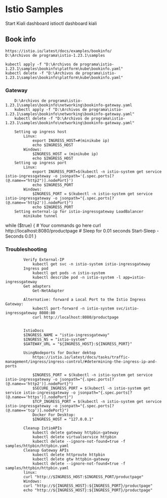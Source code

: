 # Istio Samples 

Start Kiali dashboard
    istioctl dashboard kiali

## Book info
    https://istio.io/latest/docs/examples/bookinfo/
    D:\Archivos de programa\istio-1.23.1\samples

    kubectl apply -f "D:\Archivos de programa\istio-1.23.1\samples\bookinfo\platform\kube\bookinfo.yaml"
    kubectl delete -f "D:\Archivos de programa\istio-1.23.1\samples\bookinfo\platform\kube\bookinfo.yaml"

### Gateway
        D:\Archivos de programa\istio-1.23.1\samples\bookinfo\networking\bookinfo-gateway.yaml
        kubectl apply -f "D:\Archivos de programa\istio-1.23.1\samples\bookinfo\networking\bookinfo-gateway.yaml"
        kubectl delete -f "D:\Archivos de programa\istio-1.23.1\samples\bookinfo\networking\bookinfo-gateway.yaml"

        Setting up ingress host
            Linux: 
                export INGRESS_HOST=#(minikube ip)
                echo $INGRESS_HOST
            Windows: 
                $INGRESS_HOST = (minikube ip)
                echo $INGRESS_HOST
        Setting up ingress port
            Linux: 
                export INGRESS_PORT=$(kubectl -n istio-system get service istio-ingressgateway -o jsonpath='{.spec.ports[?(@.name=="http2")].nodePort}')
                echo $INGRESS_PORT
            Windows: 
                $INGRESS_PORT = $(kubectl -n istio-system get service istio-ingressgateway -o jsonpath="{.spec.ports[?(@.name=='http2')].nodePort}")
                echo $INGRESS_PORT
        Setting external-ip for istio-ingressgateway LoadBalancer
            minikube tunnel

while ($true) {
    # Your commands go here
    curl http://localhost:8080/productpage
    # Sleep for 0.01 seconds
    Start-Sleep -Seconds 0.01
}



### Troubleshooting    

            Verify External-IP
                kubectl get svc -n istio-system istio-ingressgateway
            Ingress pod
                kubectl get pods -n istio-system
                kubectl describe pod -n istio-system -l app=istio-ingressgateway
            Get adapters
                Get-NetAdapter

            Alternative: forward a Local Port to the Istio Ingress Gateway:
                kubectl port-forward -n istio-system svc/istio-ingressgateway 8080:80
                curl http://localhost:8080/productpage


            IstioDocs
            $INGRESS_NAME = "istio-ingressgateway"
            $INGRESS_NS = "istio-system"
            $GATEWAY_URL = "${INGRESS_HOST}:${INGRESS_PORT}"
            
            UsingNodeports for Docker dektop
                https://istio.io/latest/docs/tasks/traffic-management/ingress/ingress-control/#determining-the-ingress-ip-and-ports

                $INGRESS_PORT = $(kubectl -n istio-system get service istio-ingressgateway -o jsonpath="{.spec.ports[?(@.name=='http2')].nodePort}")
                $SECURE_INGRESS_PORT = $(kubectl -n istio-system get service istio-ingressgateway -o jsonpath="{.spec.ports[?(@.name=='https')].nodePort}")
                $TCP_INGRESS_PORT = $(kubectl -n istio-system get service istio-ingressgateway -o jsonpath="{.spec.ports[?(@.name=='tcp')].nodePort}")
                Docker For Desktop:
                $INGRESS_HOST = "127.0.0.1"

            Cleanup IstioAPIs
                kubectl delete gateway httpbin-gateway
                kubectl delete virtualservice httpbin
                kubectl delete --ignore-not-found=true -f samples/httpbin/httpbin.yaml
            Cleanup Gateway APIs
                kubectl delete httproute httpbin
                kubectl delete gtw httpbin-gateway
                kubectl delete --ignore-not-found=true -f samples/httpbin/httpbin.yaml
            linux:
            curl "http://$INGRESS_HOST:$INGRESS_PORT/productpage"
            Windows:
            curl "http://${INGRESS_HOST}:${INGRESS_PORT}/productpage"
            echo "http://${INGRESS_HOST}:${INGRESS_PORT}/productpage"



